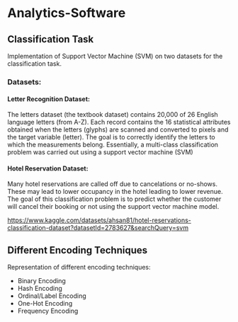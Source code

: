 # Analytics-Software

## Classification Task

Implementation of Support Vector Machine (SVM) on two datasets for the classification task.

### Datasets:

#### Letter Recognition Dataset:

The letters dataset (the textbook dataset) contains 20,000 of 26 English language letters (from A-Z). Each record contains the 16 statistical attributes obtained when the letters (glyphs) are scanned and converted to pixels and the target variable (letter). The goal is to correctly identify the letters to which the measurements belong. Essentially, a multi-class classification problem was carried out using a support vector machine (SVM)

#### Hotel Reservation Dataset:

Many hotel reservations are called off due to cancelations or no-shows. These may lead to lower occupancy in the hotel leading to lower revenue. The goal of this classification problem is to predict whether the customer will cancel their booking or not using the support vector machine model. 

https://www.kaggle.com/datasets/ahsan81/hotel-reservations-classification-dataset?datasetId=2783627&searchQuery=svm


## Different Encoding Techniques

Representation of different encoding techniques:

- Binary Encoding
- Hash Encoding
- Ordinal/Label Encoding
- One-Hot Encoding
- Frequency Encoding
